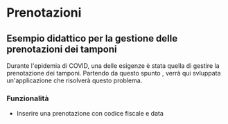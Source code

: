 # Prenotazioni

## Esempio didattico per la gestione delle prenotazioni dei tamponi

Durante l'epidemia di COVID, una delle esigenze è stata quella di gestire la prenotazione dei tamponi.
Partendo da questo spunto , verrà qui svluppata un'applicazione che risolverà questo problema.

### Funzionalità

- Inserire una prenotazione con codice fiscale e data

